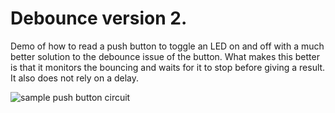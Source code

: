# Debounce version 2.

Demo of how to read a push button to toggle an LED on and off with a much better solution
to the debounce issue of the button.  What makes this better is that it monitors the bouncing and waits for it to stop before giving a result.  It also does not rely on a delay.

![sample push button circuit](pushbutton-circuit.png)
